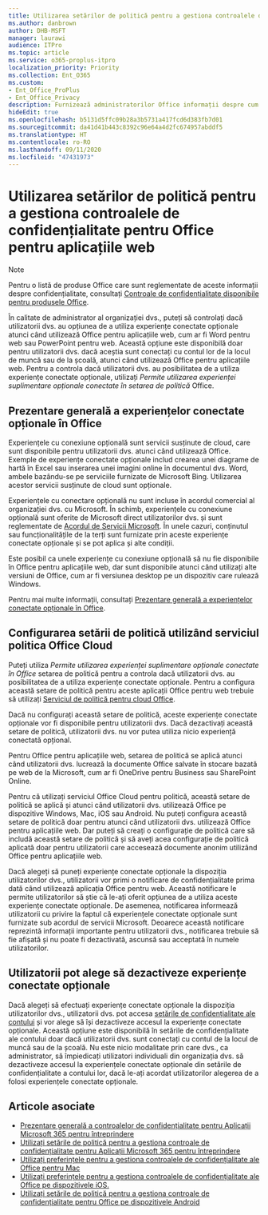 ```yaml
---
title: Utilizarea setărilor de politică pentru a gestiona controalele de confidențialitate pentru Office pentru aplicațiile web
ms.author: danbrown
author: DHB-MSFT
manager: laurawi
audience: ITPro
ms.topic: article
ms.service: o365-proplus-itpro
localization_priority: Priority
ms.collection: Ent_O365
ms.custom:
- Ent_Office_ProPlus
- Ent_Office_Privacy
description: Furnizează administratorilor Office informații despre cum să gestioneze setările de confidențialitate pentru Office pentru aplicațiile web.
hideEdit: true
ms.openlocfilehash: b5131d5ffc09b28a3b5731a417fcd6d383fb7d01
ms.sourcegitcommit: da41d41b443c8392c96e64a4d2fc674957abddf5
ms.translationtype: HT
ms.contentlocale: ro-RO
ms.lasthandoff: 09/11/2020
ms.locfileid: "47431973"
---
```

# <a name="use-policy-settings-to-manage-privacy-controls-for-office-for-the-web-applications"></a>Utilizarea setărilor de politică pentru a gestiona controalele de confidențialitate pentru Office pentru aplicațiile web

> [!NOTE]
> Pentru o listă de produse Office care sunt reglementate de aceste informații despre confidențialitate, consultați [Controale de confidențialitate disponibile pentru produsele Office](products-versions-privacy-controls.md).

În calitate de administrator al organizației dvs., puteți să controlați dacă utilizatorii dvs. au opțiunea de a utiliza experiențe conectate opționale atunci când utilizează Office pentru aplicațiile web, cum ar fi Word pentru web sau PowerPoint pentru web. Această opțiune este disponibilă doar pentru utilizatorii dvs. dacă aceștia sunt conectați cu contul lor de la locul de muncă sau de la școală, atunci când utilizează Office pentru aplicațiile web. Pentru a controla dacă utilizatorii dvs. au posibilitatea de a utiliza experiențe conectate opționale, utilizați *Permite utilizarea experienței suplimentare opționale conectate în setarea de politică* Office.

## <a name="overview-of-optional-connected-experiences"></a>Prezentare generală a experiențelor conectate opționale în Office

Experiențele cu conexiune opțională sunt servicii susținute de cloud, care sunt disponibile pentru utilizatorii dvs. atunci când utilizează Office. Exemple de experiențe conectate opționale includ crearea unei diagrame de hartă în Excel sau inserarea unei imagini online în documentul dvs. Word, ambele bazându-se pe serviciile furnizate de Microsoft Bing. Utilizarea acestor servicii susținute de cloud sunt opționale. 

Experiențele cu conectare opțională nu sunt incluse în acordul comercial al organizației dvs. cu Microsoft. În schimb, experiențele cu conexiune opțională sunt oferite de Microsoft direct utilizatorilor dvs. și sunt reglementate de [Acordul de Servicii Microsoft](https://www.microsoft.com/servicesagreement). În unele cazuri, conținutul sau funcționalitățile de la terți sunt furnizate prin aceste experiențe conectate opționale și se pot aplica și alte condiții.

Este posibil ca unele experiențe cu conexiune opțională să nu fie disponibile în Office pentru aplicațiile web, dar sunt disponibile atunci când utilizați alte versiuni de Office, cum ar fi versiunea desktop pe un dispozitiv care rulează Windows.

Pentru mai multe informații, consultați [Prezentare generală a experiențelor conectate opționale în Office](optional-connected-experiences.md).

## <a name="configure-the-policy-setting-by-using-the-office-cloud-policy-service"></a>Configurarea setării de politică utilizând serviciul politica Office Cloud

Puteți utiliza *Permite utilizarea experienței suplimentare opționale conectate în Office* setarea de politică pentru a controla dacă utilizatorii dvs. au posibilitatea de a utiliza experiențe conectate opționale. Pentru a configura această setare de politică pentru aceste aplicații Office pentru web trebuie să utilizați [ Serviciul de politică pentru cloud Office](../overview-office-cloud-policy-service.md).  

Dacă nu configurați această setare de politică, aceste experiențe conectate opționale vor fi disponibile pentru utilizatorii dvs. Dacă dezactivați această setare de politică, utilizatorii dvs. nu vor putea utiliza nicio experiență conectată opțional.

Pentru Office pentru aplicațiile web, setarea de politică se aplică atunci când utilizatorii dvs. lucrează la documente Office salvate în stocare bazată pe web de la Microsoft, cum ar fi OneDrive pentru Business sau SharePoint Online.

Pentru că utilizați serviciul Office Cloud pentru politică, această setare de politică se aplică și atunci când utilizatorii dvs. utilizează Office pe dispozitive Windows, Mac, iOS sau Android. Nu puteți configura această setare de politică doar pentru atunci când utilizatorii dvs. utilizează Office pentru aplicațiile web. Dar puteți să creați o configurație de politică care să includă această setare de politică și să aveți acea configurație de politică aplicată doar pentru utilizatorii care accesează documente anonim utilizând Office pentru aplicațiile web.

Dacă alegeți să puneți experiențe conectate opționale la dispoziția utilizatorilor dvs., utilizatorii vor primi o notificare de confidențialitate prima dată când utilizează aplicația Office pentru web. Această notificare le permite utilizatorilor să știe că le-ați oferit opțiunea de a utiliza aceste experiențe conectate opționale. De asemenea, notificarea informează utilizatorii cu privire la faptul că experiențele conectate opționale sunt furnizate sub acordul de servicii Microsoft. Deoarece această notificare reprezintă informații importante pentru utilizatorii dvs., notificarea trebuie să fie afișată și nu poate fi dezactivată, ascunsă sau acceptată în numele utilizatorilor.

## <a name="users-can-choose-to-turn-off-optional-connected-experiences"></a>Utilizatorii pot alege să dezactiveze experiențe conectate opționale

Dacă alegeți să efectuați experiențe conectate opționale la dispoziția utilizatorilor dvs., utilizatorii dvs. pot accesa [setările de confidențialitate ale contului](https://support.microsoft.com/office/3e7bc183-bf52-4fd0-8e6b-78978f7f121b#ID0EAADAAA=Online) și vor alege să își dezactiveze accesul la experiențe conectate opționale. Această opțiune este disponibilă în setările de confidențialitate ale contului doar dacă utilizatorii dvs. sunt conectați cu contul de la locul de muncă sau de la școală. Nu este nicio modalitate prin care dvs., ca administrator, să împiedicați utilizatori individuali din organizația dvs. să dezactiveze accesul la experiențele conectate opționale din setările de confidențialitate a contului lor, dacă le-ați acordat utilizatorilor alegerea de a folosi experiențele conectate opționale.

## <a name="related-articles"></a>Articole asociate

- [Prezentare generală a controalelor de confidențialitate pentru Aplicații Microsoft 365 pentru întreprindere](overview-privacy-controls.md)
- [Utilizați setările de politică pentru a gestiona controale de confidențialitate pentru Aplicații Microsoft 365 pentru întreprindere](manage-privacy-controls.md)
- [Utilizați preferințele pentru a gestiona controalele de confidențialitate ale Office pentru Mac](mac-privacy-preferences.md)
- [Utilizați preferințele pentru a gestiona controalele de confidențialitate ale Office pe dispozitivele iOS.](ios-privacy-preferences.md)
- [Utilizați setările de politică pentru a gestiona controale de confidențialitate pentru Office pe dispozitivele Android](android-privacy-controls.md)